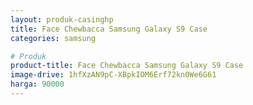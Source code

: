 ```yaml
---
layout: produk-casinghp
title: Face Chewbacca Samsung Galaxy S9 Case
categories: samsung

# Produk
product-title: Face Chewbacca Samsung Galaxy S9 Case
image-drive: 1hfXzAN9pC-XBpkIOM6Erf72kn0We6G61
harga: 90000
---
```


